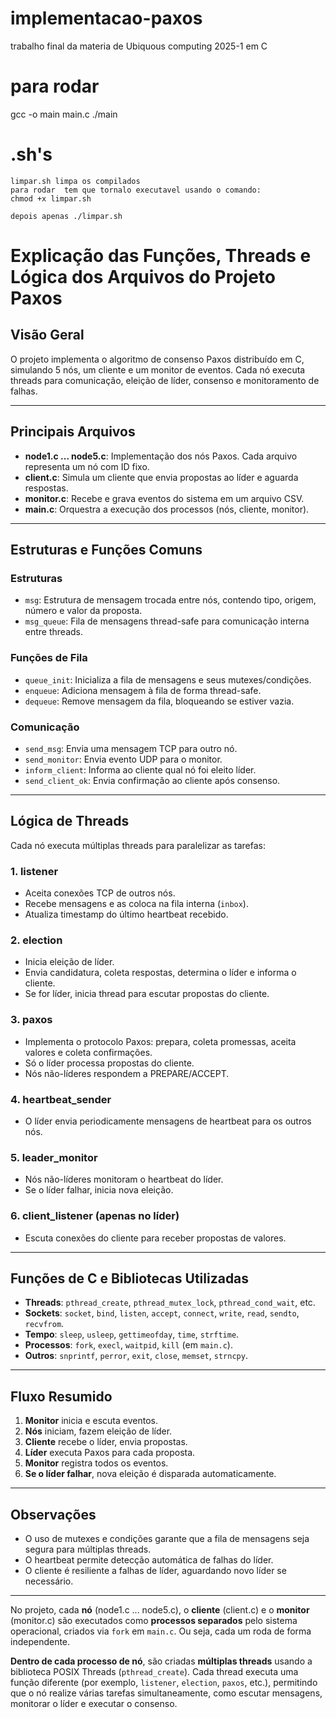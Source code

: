 # implementacao-paxos
trabalho final da materia de Ubiquous computing 2025-1
em C

# para rodar
gcc -o main main.c
./main

# .sh's
    limpar.sh limpa os compilados
    para rodar  tem que tornalo executavel usando o comando:
    chmod +x limpar.sh

    depois apenas ./limpar.sh

# Explicação das Funções, Threads e Lógica dos Arquivos do Projeto Paxos

## Visão Geral

O projeto implementa o algoritmo de consenso Paxos distribuído em C, simulando 5 nós, um cliente e um monitor de eventos. Cada nó executa threads para comunicação, eleição de líder, consenso e monitoramento de falhas.

---

## Principais Arquivos

- **node1.c ... node5.c**: Implementação dos nós Paxos. Cada arquivo representa um nó com ID fixo.
- **client.c**: Simula um cliente que envia propostas ao líder e aguarda respostas.
- **monitor.c**: Recebe e grava eventos do sistema em um arquivo CSV.
- **main.c**: Orquestra a execução dos processos (nós, cliente, monitor).

---

## Estruturas e Funções Comuns

### Estruturas

- `msg`: Estrutura de mensagem trocada entre nós, contendo tipo, origem, número e valor da proposta.
- `msg_queue`: Fila de mensagens thread-safe para comunicação interna entre threads.

### Funções de Fila

- `queue_init`: Inicializa a fila de mensagens e seus mutexes/condições.
- `enqueue`: Adiciona mensagem à fila de forma thread-safe.
- `dequeue`: Remove mensagem da fila, bloqueando se estiver vazia.

### Comunicação

- `send_msg`: Envia uma mensagem TCP para outro nó.
- `send_monitor`: Envia evento UDP para o monitor.
- `inform_client`: Informa ao cliente qual nó foi eleito líder.
- `send_client_ok`: Envia confirmação ao cliente após consenso.

---

## Lógica de Threads

Cada nó executa múltiplas threads para paralelizar as tarefas:

### 1. **listener**
- Aceita conexões TCP de outros nós.
- Recebe mensagens e as coloca na fila interna (`inbox`).
- Atualiza timestamp do último heartbeat recebido.

### 2. **election**
- Inicia eleição de líder.
- Envia candidatura, coleta respostas, determina o líder e informa o cliente.
- Se for líder, inicia thread para escutar propostas do cliente.

### 3. **paxos**
- Implementa o protocolo Paxos: prepara, coleta promessas, aceita valores e coleta confirmações.
- Só o líder processa propostas do cliente.
- Nós não-líderes respondem a PREPARE/ACCEPT.

### 4. **heartbeat_sender**
- O líder envia periodicamente mensagens de heartbeat para os outros nós.

### 5. **leader_monitor**
- Nós não-líderes monitoram o heartbeat do líder.
- Se o líder falhar, inicia nova eleição.

### 6. **client_listener** (apenas no líder)
- Escuta conexões do cliente para receber propostas de valores.

---

## Funções de C e Bibliotecas Utilizadas

- **Threads**: `pthread_create`, `pthread_mutex_lock`, `pthread_cond_wait`, etc.
- **Sockets**: `socket`, `bind`, `listen`, `accept`, `connect`, `write`, `read`, `sendto`, `recvfrom`.
- **Tempo**: `sleep`, `usleep`, `gettimeofday`, `time`, `strftime`.
- **Processos**: `fork`, `execl`, `waitpid`, `kill` (em `main.c`).
- **Outros**: `snprintf`, `perror`, `exit`, `close`, `memset`, `strncpy`.

---

## Fluxo Resumido

1. **Monitor** inicia e escuta eventos.
2. **Nós** iniciam, fazem eleição de líder.
3. **Cliente** recebe o líder, envia propostas.
4. **Líder** executa Paxos para cada proposta.
5. **Monitor** registra todos os eventos.
6. **Se o líder falhar**, nova eleição é disparada automaticamente.

---

## Observações

- O uso de mutexes e condições garante que a fila de mensagens seja segura para múltiplas threads.
- O heartbeat permite detecção automática de falhas do líder.
- O cliente é resiliente a falhas de líder, aguardando novo líder se necessário.

---


No projeto, cada **nó** (node1.c ... node5.c), o **cliente** (client.c) e o **monitor** (monitor.c) são executados como **processos separados** pelo sistema operacional, criados via `fork` em `main.c`. Ou seja, cada um roda de forma independente.

**Dentro de cada processo de nó**, são criadas **múltiplas threads** usando a biblioteca POSIX Threads (`pthread_create`). Cada thread executa uma função diferente (por exemplo, `listener`, `election`, `paxos`, etc.), permitindo que o nó realize várias tarefas simultaneamente, como escutar mensagens, monitorar o líder e executar o consenso.

